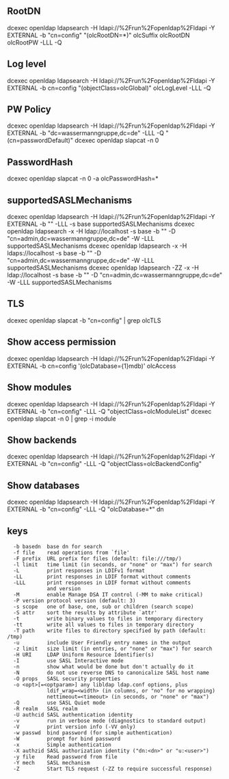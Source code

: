 ## RootDN
dcexec openldap ldapsearch -H ldapi://%2Frun%2Fopenldap%2Fldapi -Y EXTERNAL -b "cn=config" "(olcRootDN=*)" olcSuffix olcRootDN olcRootPW -LLL -Q

## Log level
dcexec openldap ldapsearch -H ldapi://%2Frun%2Fopenldap%2Fldapi -Y EXTERNAL -b cn=config "(objectClass=olcGlobal)" olcLogLevel -LLL -Q

## PW Policy
dcexec openldap ldapsearch -H ldapi://%2Frun%2Fopenldap%2Fldapi -Y EXTERNAL -b "dc=wassermanngruppe,dc=de" -LLL -Q "(cn=passwordDefault)"
dcexec openldap slapcat -n 0

## PasswordHash
dcexec openldap slapcat -n 0 -a olcPasswordHash=*

## supportedSASLMechanisms
dcexec openldap ldapsearch -H ldapi://%2Frun%2Fopenldap%2Fldapi -Y EXTERNAL -b "" -LLL -s base supportedSASLMechanisms
dcexec openldap ldapsearch -x -H ldap://localhost -s base -b "" -D "cn=admin,dc=wassermanngruppe,dc=de" -W -LLL supportedSASLMechanisms
dcexec openldap ldapsearch -x -H ldaps://localhost -s base -b "" -D "cn=admin,dc=wassermanngruppe,dc=de" -W -LLL supportedSASLMechanisms
dcexec openldap ldapsearch -ZZ -x -H ldap://localhost -s base -b "" -D "cn=admin,dc=wassermanngruppe,dc=de" -W -LLL supportedSASLMechanisms

## TLS
dcexec openldap slapcat -b "cn=config" | grep olcTLS

## Show access permission 
dcexec openldap ldapsearch -H ldapi://%2Frun%2Fopenldap%2Fldapi -Y EXTERNAL -b cn=config '(olcDatabase={1}mdb)' olcAccess

## Show modules
dcexec openldap ldapsearch -H ldapi://%2Frun%2Fopenldap%2Fldapi -Y EXTERNAL -b "cn=config" -LLL -Q "objectClass=olcModuleList"
dcexec openldap slapcat -n 0 | grep -i module

## Show backends
dcexec openldap ldapsearch -H ldapi://%2Frun%2Fopenldap%2Fldapi -Y EXTERNAL -b "cn=config" -LLL -Q "objectClass=olcBackendConfig"

## Show databases
dcexec openldap ldapsearch -H ldapi://%2Frun%2Fopenldap%2Fldapi -Y EXTERNAL -b "cn=config" -LLL -Q "olcDatabase=*" dn

## keys 
```
  -b basedn  base dn for search
  -f file    read operations from `file'
  -F prefix  URL prefix for files (default: file:///tmp/)
  -l limit   time limit (in seconds, or "none" or "max") for search
  -L         print responses in LDIFv1 format
  -LL        print responses in LDIF format without comments
  -LLL       print responses in LDIF format without comments
             and version
  -M         enable Manage DSA IT control (-MM to make critical)
  -P version protocol version (default: 3)
  -s scope   one of base, one, sub or children (search scope)
  -S attr    sort the results by attribute `attr'
  -t         write binary values to files in temporary directory
  -tt        write all values to files in temporary directory
  -T path    write files to directory specified by path (default: /tmp)
  -u         include User Friendly entry names in the output
  -z limit   size limit (in entries, or "none" or "max") for search
  -H URI     LDAP Uniform Resource Identifier(s)
  -I         use SASL Interactive mode
  -n         show what would be done but don't actually do it
  -N         do not use reverse DNS to canonicalize SASL host name
  -O props   SASL security properties
  -o <opt>[=<optparam>] any libldap ldap.conf options, plus
             ldif_wrap=<width> (in columns, or "no" for no wrapping)
             nettimeout=<timeout> (in seconds, or "none" or "max")
  -Q         use SASL Quiet mode
  -R realm   SASL realm
  -U authcid SASL authentication identity
  -v         run in verbose mode (diagnostics to standard output)
  -V         print version info (-VV only)
  -w passwd  bind password (for simple authentication)
  -W         prompt for bind password
  -x         Simple authentication
  -X authzid SASL authorization identity ("dn:<dn>" or "u:<user>")
  -y file    Read password from file
  -Y mech    SASL mechanism
  -Z         Start TLS request (-ZZ to require successful response)
```

